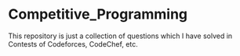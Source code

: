 # Competitive_Programming
This repository is just a collection of questions which I have solved in Contests of Codeforces, CodeChef, etc.
